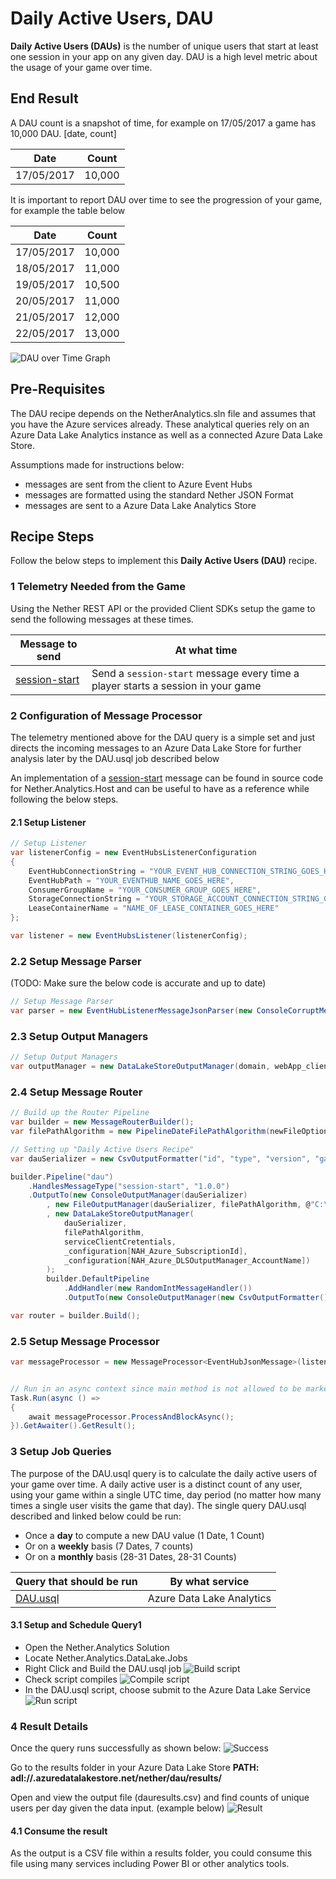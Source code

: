 # Daily Active Users, DAU

__Daily Active Users (DAUs)__ is the number of unique users that start at least one session in your app on any given day. DAU is a high level metric about the usage of your game over time. 

## End Result

 A DAU count is a snapshot of time, for example on 17/05/2017 a game has 10,000 DAU. [date, count]

| Date         | Count          |
| -------------|:--------------:|
| 17/05/2017   | 10,000         |
 
 It is important to report DAU over time to see the progression of your game, for example the table below

| Date         | Count          |
| -------------|:--------------:|
| 17/05/2017   | 10,000         |
| 18/05/2017   | 11,000         |
| 19/05/2017   | 10,500         |
| 20/05/2017   | 11,000         |
| 21/05/2017   | 12,000         |
| 22/05/2017   | 13,000         |

![DAU over Time Graph](../../images/analytics/DAUReciepe/dauovertime.jpg)

## Pre-Requisites

The DAU recipe depends on the NetherAnalytics.sln file and assumes that you have the Azure services already. These analytical queries rely on an Azure Data Lake Analytics instance as well as a connected Azure Data Lake Store.

Assumptions made for instructions below:
* messages are sent from the client to Azure Event Hubs
* messages are formatted using the standard Nether JSON Format
* messages are sent to a Azure Data Lake Analytics Store

## Recipe Steps

Follow the below steps to implement this __Daily Active Users (DAU)__ recipe. 


### 1 Telemetry Needed from the Game

Using the Nether REST API or the provided Client SDKs setup the game to send the following messages at these times.

| Message to send                    | At what time                              |
|------------------------------------|-------------------------------------------|
| [session-start](https://github.com/MicrosoftDX/nether/blob/master/src/Nether.Analytics.MessageFormats/SessionStart.cs)      | Send a ```session-start``` message every time a player starts a session in your game |


### 2 Configuration of Message Processor

The telemetry mentioned above for the DAU query is a simple set and just directs the incoming messages to an Azure Data Lake Store for further analysis later by the DAU.usql job described below

An implementation of a [session-start](https://github.com/MicrosoftDX/nether/blob/master/src/Nether.Analytics.Host/ProgramEx.cs) message can be found in source code for Nether.Analytics.Host and can be useful to have as a reference while following the below steps.

#### 2.1 Setup Listener


```cs
// Setup Listener
var listenerConfig = new EventHubsListenerConfiguration
{
    EventHubConnectionString = "YOUR_EVENT_HUB_CONNECTION_STRING_GOES_HERE",
    EventHubPath = "YOUR_EVENTHUB_NAME_GOES_HERE",
    ConsumerGroupName = "YOUR_CONSUMER_GROUP_GOES_HERE",
    StorageConnectionString = "YOUR_STORAGE_ACCOUNT_CONNECTION_STRING_GOES_HERE",
    LeaseContainerName = "NAME_OF_LEASE_CONTAINER_GOES_HERE"
};

var listener = new EventHubsListener(listenerConfig);
```

### 2.2 Setup Message Parser

(TODO: Make sure the below code is accurate and up to date)
```cs
// Setup Message Parser
var parser = new EventHubListenerMessageJsonParser(new ConsoleCorruptMessageHandler());
```

### 2.3 Setup Output Managers
```cs
// Setup Output Managers
var outputManager = new DataLakeStoreOutputManager(domain, webApp_clientId, clientSecret, subscriptionId, adlsAccountName);
```

### 2.4 Setup Message Router
```cs
// Build up the Router Pipeline
var builder = new MessageRouterBuilder();
var filePathAlgorithm = new PipelineDateFilePathAlgorithm(newFileOption: NewFileNameOptions.Every5Minutes);

// Setting up "Daily Active Users Recipe"
var dauSerializer = new CsvOutputFormatter("id", "type", "version", "gameSession", "enqueueTimeUtc", "gamerTag");

builder.Pipeline("dau")
    .HandlesMessageType("session-start", "1.0.0")
    .OutputTo(new ConsoleOutputManager(dauSerializer)
        , new FileOutputManager(dauSerializer, filePathAlgorithm, @"C:\dev\USQLDataRoot")
        , new DataLakeStoreOutputManager(
            dauSerializer,
            filePathAlgorithm,
            serviceClientCretentials,
            _configuration[NAH_Azure_SubscriptionId],
            _configuration[NAH_Azure_DLSOutputManager_AccountName])
        );
        builder.DefaultPipeline
            .AddHandler(new RandomIntMessageHandler())
            .OutputTo(new ConsoleOutputManager(new CsvOutputFormatter()));

var router = builder.Build();
```

### 2.5 Setup Message Processor
```cs
var messageProcessor = new MessageProcessor<EventHubJsonMessage>(listener, parser, router);


// Run in an async context since main method is not allowed to be marked as async
Task.Run(async () =>
{
    await messageProcessor.ProcessAndBlockAsync();
}).GetAwaiter().GetResult();
```

### 3 Setup Job Queries
The purpose of the DAU.usql query is to calculate the daily active users of your game over time. A daily active user is a distinct count of any user, using your game within a single UTC time, day period (no matter how many times a single user visits the game that day). The single query DAU.usql described and linked below could be run:
* Once a __day__ to compute a new DAU value (1 Date, 1 Count)
* Or on a __weekly__ basis (7 Dates, 7 counts)
* Or on a __monthly__ basis (28-31 Dates, 28-31 Counts)


| Query that should be run           | By what service                           |
|------------------------------------|-------------------------------------------|
| [DAU.usql](../../../src/Nether.Analytics.DataLake.Jobs/DAU.usql) | Azure Data Lake Analytics |

#### 3.1 Setup and Schedule Query1

* Open the Nether.Analytics Solution
* Locate Nether.Analytics.DataLake.Jobs
* Right Click and Build the DAU.usql job
![Build script](../../images/analytics/DAUReciepe/buildscript.JPG)
* Check script compiles
![Compile script](../../images/analytics/DAUReciepe/compile.JPG)
* In the DAU.usql script, choose submit to the Azure Data Lake Service
![Run script](../../images/analytics/DAUReciepe/submitquery.JPG)


### 4 Result Details

Once the query runs successfully as shown below:
![Success](../../images/analytics/DAUReciepe/run.JPG)

Go to the results folder in your Azure Data Lake Store
__PATH: adl://<datalakestorename>.azuredatalakestore.net/nether/dau/results/__

Open and view the output file (dauresults.csv) and find counts of unique users per day given the data input. (example below)
![Result](../../images/analytics/DAUReciepe/result.JPG)


#### 4.1 Consume the result

As the output is a CSV file within a results folder, you could consume this file using many services including Power BI or other analytics tools.
